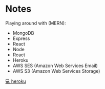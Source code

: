 # Notes

Playing around with (MERN):
* MongoDB
* Express
* React
* Node
* React
* Heroku
* AWS SES (Amazon Web Services Email)
* AWS S3 (Amazon Web Services Storage)

[💻 heroku](https://ancient-earth-92179.herokuapp.com/)
